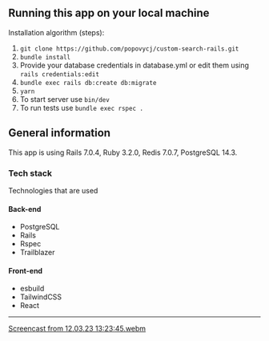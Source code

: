 ## Running this app on your local machine
Installation algorithm (steps): <br>
1. `git clone https://github.com/popovycj/custom-search-rails.git` <br>
2. `bundle install`
3. Provide your database credentials in database.yml or edit them using `rails credentials:edit`
4. `bundle exec rails db:create db:migrate`
5. `yarn`
6. To start server use `bin/dev`
7. To run tests use `bundle exec rspec .`

## General information

This app is using Rails 7.0.4, Ruby 3.2.0, Redis 7.0.7, PostgreSQL 14.3. <br>

### Tech stack

Technologies that are used

#### Back-end

- PostgreSQL
- Rails
- Rspec
- Trailblazer

#### Front-end

- esbuild
- TailwindCSS
- React

<hr>

[Screencast from 12.03.23 13:23:45.webm](https://user-images.githubusercontent.com/109829102/224541472-e7bcee0e-7026-48e8-af9f-7930d5cd1b59.webm)

